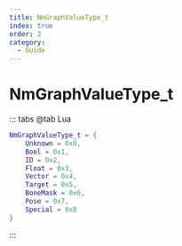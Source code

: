 ```yaml
---
title: NmGraphValueType_t
index: true
order: 2
category:
  - Guide
---
```


# NmGraphValueType_t
::: tabs
@tab Lua
```lua
NmGraphValueType_t = {
    Unknown = 0x0,
    Bool = 0x1,
    ID = 0x2,
    Float = 0x3,
    Vector = 0x4,
    Target = 0x5,
    BoneMask = 0x6,
    Pose = 0x7,
    Special = 0x8
}
```
:::
